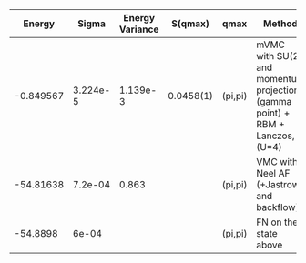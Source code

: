 |       Energy    |  Sigma          | Energy Variance  |  S(qmax)          | qmax             | Method                                                                         | Data repository   |
| ----------------| ----------------| -----------------| ----------------| -----------------| --------------------------------------------------------------------------------| ------------------|
|    -0.849567    |  3.224e-5        | 1.139e-3          | 0.0458(1)         | (pi,pi)          | mVMC with SU(2) and momentum projections (gamma point) + RBM + Lanczos, (U=4)   |      |
|    -54.81638     |   7.2e-04       |  0.863             |                |   (pi,pi)      |  VMC with Neel AF (+Jastrow and backflow) |   |
|    -54.8898     |    6e-04         |                    |                |   (pi,pi)      |  FN on the state above                    |   | 
